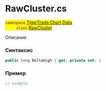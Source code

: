 
# RawCluster.cs
<mark style="color:purple;">`namespace` [TigerTrade.Chart](../../../../TigerTrade.Chart.md).[Data](../../../../TigerTrade.Chart/Data.md)  
&nbsp;&nbsp;&nbsp;&nbsp;&nbsp;&nbsp;&nbsp;&nbsp;&nbsp;`class` [RawCluster](../../RawCluster.cs.md)

Описание

### Синтаксис
```csharp
public long DeltaHigh { get; private set; }
```
### Пример  
```csharp
// example
```
